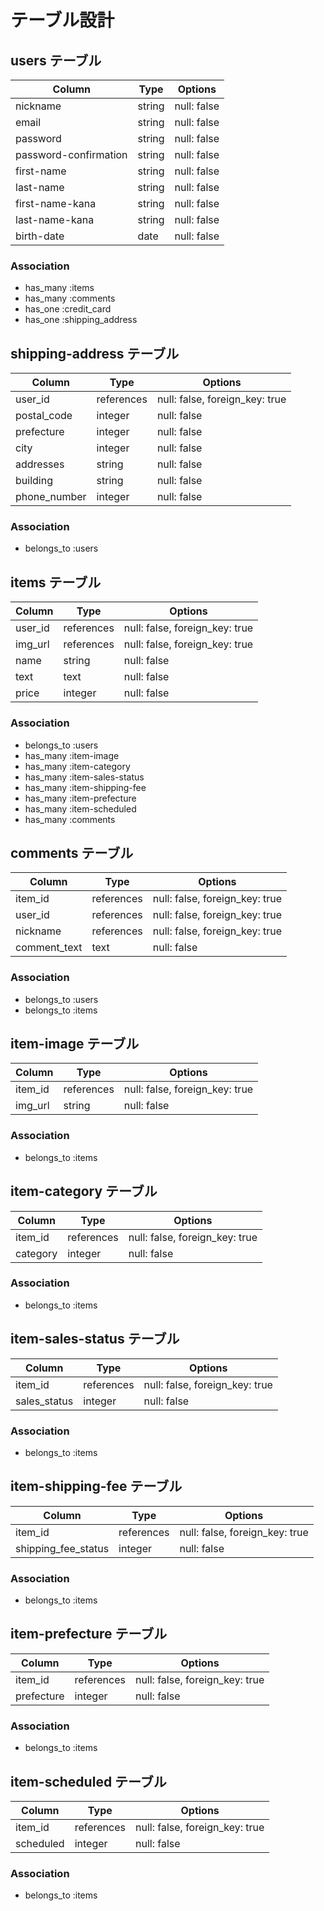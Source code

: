 # テーブル設計

## users テーブル

| Column                | Type     | Options     |
| --------------------- | -------- | ----------- |
| nickname              | string   | null: false |
| email                 | string   | null: false |
| password              | string   | null: false |
| password-confirmation | string   | null: false |
| first-name            | string   | null: false |
| last-name             | string   | null: false |
| first-name-kana       | string   | null: false |
| last-name-kana        | string   | null: false |
| birth-date            | date     | null: false |

### Association

- has_many :items
- has_many :comments
- has_one :credit_card
- has_one :shipping_address


## shipping-address テーブル

| Column       | Type       | Options                        |
| ------------ | ---------- | ------------------------------ |
| user_id      | references | null: false, foreign_key: true |
| postal_code  | integer    | null: false                    |
| prefecture   | integer    | null: false                    |
| city         | integer    | null: false                    |
| addresses    | string     | null: false                    |
| building     | string     | null: false                    |
| phone_number | integer    | null: false                    |

### Association

- belongs_to :users


## items テーブル

| Column    | Type       | Options                        |
| ----------| ---------- | ------------------------------ |
| user_id   | references | null: false, foreign_key: true |
| img_url   | references | null: false, foreign_key: true |
| name      | string     | null: false                    |
| text      | text       | null: false                    |
| price     | integer    | null: false                    |

### Association

- belongs_to :users
- has_many :item-image
- has_many :item-category
- has_many :item-sales-status
- has_many :item-shipping-fee
- has_many :item-prefecture
- has_many :item-scheduled
- has_many :comments


## comments テーブル

| Column       | Type       | Options                        |
| ------------ | ---------- | ------------------------------ |
| item_id      | references | null: false, foreign_key: true |
| user_id      | references | null: false, foreign_key: true |
| nickname     | references | null: false, foreign_key: true |
| comment_text | text       | null: false                    |

### Association

- belongs_to :users
- belongs_to :items


## item-image テーブル

| Column         | Type       | Options                        |
| -------------- | ---------- | ------------------------------ |
| item_id        | references | null: false, foreign_key: true |
| img_url        | string     | null: false                    |

### Association

- belongs_to :items


## item-category テーブル

| Column    | Type       | Options                        |
| --------- | ---------- | ------------------------------ |
| item_id   | references | null: false, foreign_key: true |
| category  | integer    | null: false                    |

### Association

- belongs_to :items


## item-sales-status テーブル

| Column       | Type       | Options                        |
| ------------ | ---------- | ------------------------------ |
| item_id      | references | null: false, foreign_key: true |
| sales_status | integer    | null: false                    |

### Association

- belongs_to :items


## item-shipping-fee テーブル

| Column              | Type       | Options                        |
| ------------------- | ---------- | ------------------------------ |
| item_id             | references | null: false, foreign_key: true |
| shipping_fee_status | integer    | null: false                    |

### Association

- belongs_to :items


## item-prefecture テーブル

| Column       | Type       | Options                        |
| ------------ | ---------- | ------------------------------ |
| item_id      | references | null: false, foreign_key: true |
| prefecture   | integer    | null: false                    |

### Association

- belongs_to :items


## item-scheduled テーブル

| Column       | Type       | Options                        |
| ------------ | ---------- | ------------------------------ |
| item_id      | references | null: false, foreign_key: true |
| scheduled    | integer    | null: false                    |

### Association

- belongs_to :items

